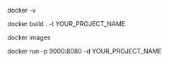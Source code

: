 docker -v

docker build . -t YOUR_PROJECT_NAME

docker images

docker run -p 9000:8080 -d YOUR_PROJECT_NAME
